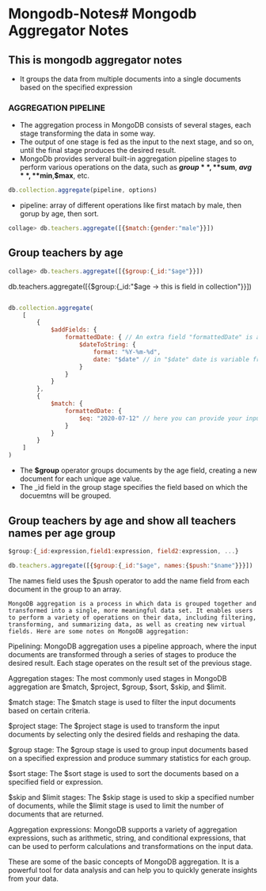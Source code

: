 # Mongodb-Notes# Mongodb Aggregator Notes
## This is mongodb aggregator notes

- It groups the data from multiple documents into a single documents based on the specified expression

### AGGREGATION PIPELINE

- The aggregation process in MongoDB consists of several stages, each stage transforming the data in some way.
- The output of one stage is fed as the input to the next stage, and so on, until the final stage produces the desired result.
- MongoDb provides serveral built-in aggregation pipeline stages to perform various operations on the data, such as **$group**, **$sum**, **$avg**,**$min**,**$max**, etc.


```javascript
db.collection.aggregate(pipeline, options)
```

- pipeline: array of different operations like first matach by male, then gorup by age, 
   then sort.

```javascript
collage> db.teachers.aggregate([{$match:{gender:"male"}}])
```
## Group teachers by age
```javascript
collage> db.teachers.aggregate([{$group:{_id:"$age"}}])
```

 db.teachers.aggregate([{$group:{_id:"$age -> this is field in collection"}}])

```javascript

db.collection.aggregate(
    [
        {
            $addFields: {
                formattedDate: { // An extra field "formattedDate" is added in each document which can be compared later through pipeline using $match
                    $dateToString: {
                        format: "%Y-%m-%d",
                        date: "$date" // in "$date" date is variable from db
                    }
                }
            }
        },
        {
            $match: {
                formattedDate: {
                    $eq: "2020-07-12" // here you can provide your input date yyyy-mm-dd
                }
            }
        }
    ]
)

```


- The **$group** operator groups documents by the age field, creating a new document for each unique age value.
- The _id field in the group stage specifies the field based on which the docuemtns will be grouped.

## Group teachers by age and show all teachers names per age group
```javascript
$group:{_id:expression,field1:expression, field2:expression, ...}
```

```javascript
db.teachers.aggregate([{$group:{_id:"$age", names:{$push:"$name"}}}])
```

The names field uses the $push operator to add the name field from each document in the group to an array.

    MongoDB aggregation is a process in which data is grouped together and transformed into a single, more meaningful data set. It enables users to perform a variety of operations on their data, including filtering, transforming, and summarizing data, as well as creating new virtual fields. Here are some notes on MongoDB aggregation:

Pipelining: MongoDB aggregation uses a pipeline approach, where the input documents are transformed through a series of stages to produce the desired result. Each stage operates on the result set of the previous stage.

Aggregation stages: The most commonly used stages in MongoDB aggregation are $match, $project, $group, $sort, $skip, and $limit.

$match stage: The $match stage is used to filter the input documents based on certain criteria.

$project stage: The $project stage is used to transform the input documents by selecting only the desired fields and reshaping the data.

$group stage: The $group stage is used to group input documents based on a specified expression and produce summary statistics for each group.

$sort stage: The $sort stage is used to sort the documents based on a specified field or expression.

$skip and $limit stages: The $skip stage is used to skip a specified number of documents, while the $limit stage is used to limit the number of documents that are returned.

Aggregation expressions: MongoDB supports a variety of aggregation expressions, such as arithmetic, string, and conditional expressions, that can be used to perform calculations and transformations on the input data.

These are some of the basic concepts of MongoDB aggregation. It is a powerful tool for data analysis and can help you to quickly generate insights from your data.

